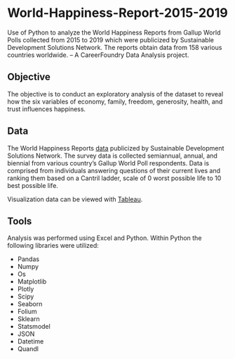 # World-Happiness-Report-2015-2019
Use of Python to analyze the World Happiness Reports from Gallup World Polls collected from 2015 to 2019 which were publicized by Sustainable Development Solutions Network. The reports obtain data from 158 various countries worldwide.
– A CareerFoundry Data Analysis project.

## Objective
The objective is to conduct an exploratory analysis of the dataset to reveal how the six variables of economy, family, freedom, generosity, health, and trust influences happiness.  

## Data
The World Happiness Reports [data](https://worldhappiness.report/archive/) publicized by Sustainable Development Solutions Network.
The survey data is collected semiannual, annual, and biennial from various country’s Gallup World Poll respondents. Data is comprised from individuals answering questions of their current lives and ranking them based on a Cantril ladder, scale of 0 worst possible life to 10 best possible life.  

Visualization data can be viewed with [Tableau](https://public.tableau.com/app/profile/tatum.zeliadt/viz/HappinessRankings2015-2019/Story1?publish=yes).
 
## Tools
Analysis was performed using Excel and Python. Within Python the following libraries were utilized:
* Pandas
* Numpy
* Os
* Matplotlib
* Plotly
* Scipy
* Seaborn
* Folium
* Sklearn
* Statsmodel
* JSON
* Datetime
* Quandl
